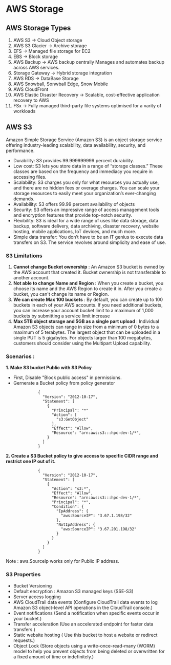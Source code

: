 # AWS Storage 

## AWS Storage Types
1. AWS S3 -> Cloud Object storage
2. AWS S3 Glacier -> Archive storage 
3. EFS -> Managed file storage for EC2
4. EBS -> Block storage
5. AWS Backup -> AWS backup centrally Manages and automates backup across AWS services. 
6. Storage Gateway -> Hybrid storage integration
7. AWS RDS -> DataBase Storage 
8. AWS Snowball, Sonwball Edge, Snow Mobile
9. AWS CloudFront
10. AWS Elastic Disaster Recovery -> Scalable, cost-effective application recovery to AWS 
11. FSx -> Fully managed third-party file systems optimised for a varity of workloads


## AWS S3
Amazon Simple Storage Service (Amazon S3) is an object storage service offering industry-leading scalability, data availability, security, and performance.

  - Durability:  S3 provides 99.999999999 percent durability.
  - Low cost: S3 lets you store data in a range of “storage classes.” These classes are based on the frequency and immediacy you require in accessing files. 
  - Scalability: S3 charges you only for what resources you actually use, and there are no hidden fees or overage charges. You can scale your storage resources to easily meet your organization’s ever-changing demands.
  - Availability: S3 offers 99.99 percent availability of objects
  - Security: S3 offers an impressive range of access management tools and encryption features that provide top-notch security.
  - Flexibility: S3 is ideal for a wide range of uses like data storage, data backup, software delivery, data archiving, disaster recovery, website hosting, mobile applications, IoT devices, and much more.
  - Simple data transfer: You don’t have to be an IT genius to execute data transfers on S3. The service revolves around simplicity and ease of use.

### S3 Limitations

  1. <b>Cannot change Bucket ownership</b> : An Amazon S3 bucket is owned by the AWS account that created it. Bucket ownership is not transferable to another account.
  2. <b>Not able to change Name and Region</b> : When you create a bucket, you choose its name and the AWS Region to create it in. After you create a bucket, you can't change its name or Region.
  3. <b>We can create Max 100 buckets</b> :  By default, you can create up to 100 buckets in each of your AWS accounts. If you need additional buckets, you can increase your account bucket limit to a maximum of 1,000 buckets by submitting a service limit increase
  4. <b>Max 5TB object storage and 5GB as a single part upload</b> : Individual Amazon S3 objects can range in size from a minimum of 0 bytes to a maximum of 5 terabytes. The largest object that can be uploaded in a single PUT is 5 gigabytes. For objects larger than 100 megabytes, customers should consider using the Multipart Upload capability.

### Scenarios : 
<b>1. Make S3 bucket Public with S3 Policy</b>

- First, Disable "Block public access" in permissions.
- Gernerate a Bucket policy from policy generator 
```
              {
                "Version": "2012-10-17",
                "Statement": [
                  {
                    "Principal": "*"
                    "Action": [
                      "s3:GetObject"
                    ],
                    "Effect": "Allow",
                    "Resource": "arn:aws:s3:::hpc-dev-1/*",
                  }
                ]
              }
```

<b>2. Create a S3 Bucket policy to give access to specific CIDR range and restrict one IP out of it.</b>
```
              {
                "Version": "2012-10-17",
                "Statement": [
                  {
                    "Action": "s3:*",
                    "Effect": "Allow",
                    "Resource": "arn:aws:s3:::hpc-dev-1/*",
                    "Principal": "*",
                    "Condition": {
                      "IpAddress": {
                        "aws:SourceIP": "3.67.1.198/32"
                      },
                      "NotIpAddress": {
                        "aws:SourceIP": "3.67.201.198/32"
                      }
                    }
                  }
                ]
              }
```
Note : aws.SourceIp works only for Public IP address.


### S3 Properties

- Bucket Versioning
- Default encryption : Amazon S3 managed keys (SSE-S3)
- Server access logging
- AWS CloudTrail data events (Configure CloudTrail data events to log Amazon S3 object-level API operations in the CloudTrail console.)
- Event notifications (Send a notification when specific events occur in your bucket.)
- Transfer acceleration (Use an accelerated endpoint for faster data transfers.)
- Static website hosting ( Use this bucket to host a website or redirect requests.)
- Object Lock (Store objects using a write-once-read-many (WORM) model to help you prevent objects from being deleted or overwritten for a fixed amount of time or indefinitely.)

